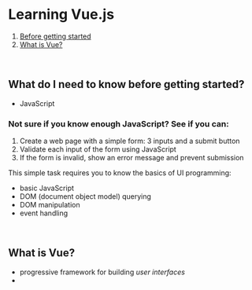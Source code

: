 # Learning Vue.js

1. [Before getting started](#getting-started)
2. [What is Vue?](#what-is-vue)

<br>  

## What do I need to know before getting started? <a name='getting-started'></a>
- JavaScript

### Not sure if you know enough JavaScript? See if you can:
1. Create a web page with a simple form: 3 inputs and a submit button
2. Validate each input of the form using JavaScript
3. If the form is invalid, show an error message and prevent submission

This simple task requires you to know the basics of UI programming:
- basic JavaScript
- DOM (document object model) querying
- DOM manipulation
- event handling

<br>  

## What is Vue? <a name='what-is-vue'></a>
- progressive framework for building *user interfaces*
- 